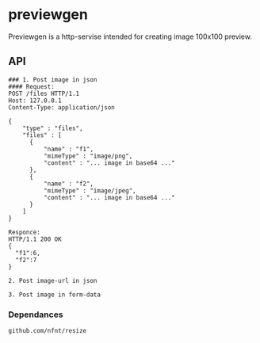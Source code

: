 # previewgen
Previewgen is a http-servise intended for creating image 100x100 preview.

## API
```
### 1. Post image in json
#### Request:
POST /files HTTP/1.1
Host: 127.0.0.1
Content-Type: application/json
 
{
    "type" : "files",
    "files" : [
      { 
          "name" : "f1",
          "mimeType" : "image/png",
          "content" : "... image in base64 ..."
      },
      { 
          "name" : "f2",
          "mimeType" : "image/jpeg",
          "content" : "... image in base64 ..."
      }
    ]
}

Responce:
HTTP/1.1 200 OK
{
  "f1":6,
  "f2":7
}

2. Post image-url in json

3. Post image in form-data
```

### Dependances
```
github.com/nfnt/resize
```

###
